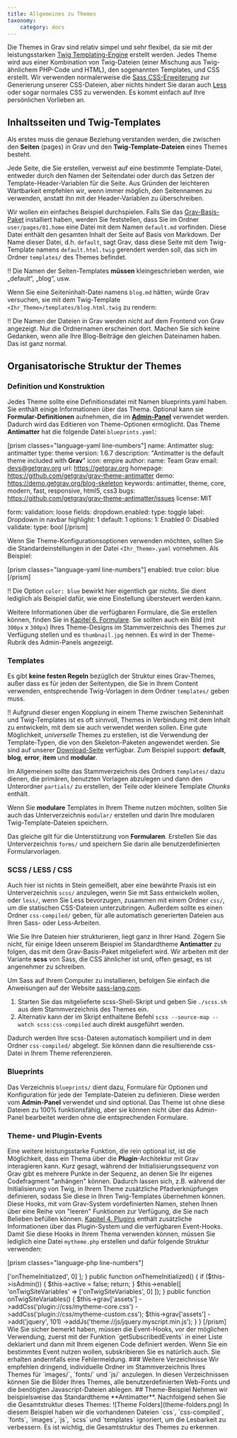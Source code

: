 ```yaml
---
title: Allgemeines zu Themes
taxonomy:
    category: docs
---
```


Die Themes in Grav sind relativ simpel und sehr flexibel, da sie mit der leistungsstarken [Twig Templating-Engine](https://twig.sensiolabs.org/) erstellt werden. Jedes Theme wird aus einer Kombination von Twig-Dateien (einer Mischung aus Twig-ähnlichem PHP-Code und HTML), den sogenannten Templates, und CSS erstellt. Wir verwenden normalerweise die [Sass CSS-Erweiterung](http://sass-lang.com) zur Generierung unserer CSS-Dateien, aber nichts hindert Sie daran auch [Less](http://lesscss.org/) oder sogar normales CSS zu verwenden. Es kommt einfach auf Ihre persönlichen Vorlieben an.

## Inhaltsseiten und Twig-Templates

Als erstes muss die genaue Beziehung verstanden werden, die zwischen den **Seiten**  (pages) in Grav und den **Twig-Template-Dateien** eines Themes besteht.

Jede Seite, die Sie erstellen, verweist auf eine bestimmte Template-Datei, entweder durch den Namen der Seitendatei oder durch das Setzen der Template-Header-Variablen für die Seite. Aus Gründen der leichteren Wartbarkeit empfehlen wir, wenn immer möglich, den Seitennamen zu verwenden, anstatt ihn mit der Header-Variablen zu überschreiben.

Wir wollen ein einfaches Beispiel durchspielen. Falls Sie das [Grav-Basis-Paket](../../basics/installation) installiert haben, werden Sie feststellen, dass Sie im Ordner `user/pages/01.home` eine Datei mit dem Namen `default.md` vorfinden. Diese Datei enthält den gesamten Inhalt der Seite auf Basis von Markdown. Der Name dieser Datei, d.h. `default`, sagt Grav, dass diese Seite mit dem Twig-Template namens `default.html.twig` gerendert werden soll, das sich im Ordner `templates/` des Themes befindet.

!! Die Namen der Seiten-Templates **müssen** kleingeschrieben werden, wie „default“, „blog“, usw.

Wenn Sie eine Seiteninhalt-Datei namens `blog.md` hätten, würde Grav versuchen, sie mit dem Twig-Template `<Ihr_Theme>/templates/blog.html.twig` zu rendern:

!! Die Namen der Dateien in Grav werden nicht auf dem Frontend von Grav angezeigt. Nur die Ordnernamen erscheinen dort. Machen Sie sich keine Gedanken, wenn alle Ihre Blog-Beiträge den gleichen Dateinamen haben. Das ist ganz normal.

## Organisatorische Struktur der Themes

### Definition und Konstruktion

Jedes Theme sollte eine Definitionsdatei mit Namen blueprints.yaml haben. Sie enthält einige Informationen über das Thema. Optional kann sie **Formular-Definitionen** aufnehmen, die im [**Admin-Panel**](../../admin-panel/introduction) verwendet werden. Dadurch wird das Editieren von Theme-Optionen ermöglicht. Das Theme **Antimatter** hat die folgende Datei `blueprints.yaml`:

[prism classes="language-yaml line-numbers"]
name: Antimatter
slug: antimatter
type: theme
version: 1.6.7
description: "Antimatter is the default theme included with **Grav**"
icon: empire
author:
  name: Team Grav
  email: devs@getgrav.org
  url: https://getgrav.org
homepage: https://github.com/getgrav/grav-theme-antimatter
demo: https://demo.getgrav.org/blog-skeleton
keywords: antimatter, theme, core, modern, fast, responsive, html5, css3
bugs: https://github.com/getgrav/grav-theme-antimatter/issues
license: MIT

form:
  validation: loose
  fields:
    dropdown.enabled:
        type: toggle
        label: Dropdown in navbar
        highlight: 1
        default: 1
        options:
          1: Enabled
          0: Disabled
        validate:
          type: bool
[/prism]

Wenn Sie Theme-Konfigurationsoptionen verwenden möchten, sollten Sie die Standardeinstellungen in der Datei `<Ihr_Theme>.yaml` vornehmen. Als Beispiel:

[prism classes="language-yaml line-numbers"]
enabled: true
color: blue
[/prism]

!! Die Option `color: blue` bewirkt hier eigentlich gar nichts. Sie dient lediglich als Beispiel dafür, wie eine Einstellung übersteuert werden kann.

Weitere Informationen über die verfügbaren Formulare, die Sie erstellen können, finden Sie in [Kapitel 6. Formulare](../../forms). Sie sollten auch ein Bild (mit `300px` x `300px`) Ihres Theme-Designs im Stammverzeichnis des Themes zur Verfügung stellen und es `thumbnail.jpg` nennen. Es wird in der Theme-Rubrik des Admin-Panels angezeigt.

### Templates

Es gibt **keine festen Regeln** bezüglich der Struktur eines Grav-Themes, außer dass es für jeden der Seitentypen, die Sie in Ihrem Content verwenden, entsprechende Twig-Vorlagen in dem Ordner `templates/` geben muss.

!! Aufgrund dieser engen Kopplung in einem Theme zwischen Seiteninhalt und Twig-Templates ist es oft sinnvoll, Themes in Verbindung mit dem Inhalt zu entwickeln, mit dem sie auch verwendet werden sollen. Eine gute Möglichkeit, _universelle_ Themes zu erstellen, ist die Verwendung der Template-Typen, die von den Skeleton-Paketen angewendet werden. Sie sind auf unserer [Download-Seite](https://getgrav.org/downloads) verfügbar. Zum Beispiel support: **default**, **blog**, **error**, **item** und **modular**.

Im Allgemeinen sollte das Stammverzeichnis des Ordners `templates/` dazu dienen, die primären, benutzten Vorlagen abzulegen und dann den Unterordner `partials/` zu erstellen, der Teile oder kleinere Template _Chunks_ enthält.

Wenn Sie **modulare** Templates in Ihrem Theme nutzen möchten, sollten Sie auch das Unterverzeichnis `modular/` erstellen und darin Ihre modularen Twig-Template-Dateien speichern.

Das gleiche gilt für die Unterstützung von **Formularen**. Erstellen Sie das Unterverzeichnis `forms/` und speichern Sie darin alle benutzerdefinierten Formularvorlagen.

### SCSS / LESS / CSS

Auch hier ist nichts in Stein gemeißelt, aber eine bewährte Praxis ist ein Unterverzeichnis `scss/` anzulegen, wenn Sie mit Sass entwickeln wollen, oder `less/`, wenn Sie Less bevorzugen, zusammen mit einem Ordner `css/`, um die statischen CSS-Dateien unterzubringen. Außerdem sollte es einen Ordner `css-compiled/` geben, für alle automatisch generierten Dateien aus Ihren Sass- oder Less-Arbeiten.

Wie Sie Ihre Dateien hier strukturieren, liegt ganz in Ihrer Hand. Zögern Sie nicht, für einige Ideen unserem Beispiel im Standardtheme **Antimatter** zu folgen, das mit dem Grav-Basis-Paket mitgeliefert wird. Wir arbeiten mit der Variante **scss** von Sass, die CSS ähnlicher ist und, offen gesagt, es ist angenehmer zu schreiben.

Um Sass auf Ihrem Computer zu installieren, befolgen Sie einfach die Anweisungen auf der Website [sass-lang.com](http://sass-lang.com/install).

1. Starten Sie das mitgelieferte scss-Shell-Skript und geben Sie `./scss.sh` aus dem Stammverzeichnis des Themes ein.
2. Alternativ kann der im Skript enthaltene Befehl `scss --source-map --watch scss:css-compiled` auch direkt ausgeführt werden.

Dadurch werden Ihre scss-Dateien automatisch kompiliert und in dem Ordner `css-compiled/` abgelegt. Sie können dann die resultierende css-Datei in Ihrem Theme referenzieren.

### Blueprints

Das Verzeichnis `blueprints/` dient dazu, Formulare für Optionen und Konfiguration für jede der Template-Dateien zu definieren. Diese werden vom **Admin-Panel** verwendet und sind optional. Das Theme ist ohne diese Dateien zu 100% funktionsfähig, aber sie können nicht über das Admin-Panel bearbeitet werden ohne die entsprechenden Formulare.

### Theme- und Plugin-Events

Eine weitere leistungsstarke Funktion, die rein optional ist, ist die Möglichkeit, dass ein Thema über die **Plugin**-Architektur mit Grav interagieren kann. Kurz gesagt, während der Initialisierungssequenz von Grav gibt es mehrere Punkte in der Sequenz, an denen Sie Ihr eigenes Codefragment "anhängen" können. Dadurch lassen sich, z.B. während der Initialisierung von Twig, in Ihrem Theme zusätzliche Pfadverknüpfungen definieren, sodass Sie diese in Ihren Twig-Templates übernehmen können. Diese Hooks, mit vom Grav-System vordefinierten Namen, stehen Ihnen über eine Reihe von "leeren" Funktionen zur Verfügung, die Sie nach Belieben befüllen können. [Kapitel 4. Plugins](../../plugins) enthält zusätzliche Informationen über das Plugin-System und die verfügbaren Event-Hooks. Damit Sie diese Hooks in Ihrem Thema verwenden können, müssen Sie lediglich eine Datei `mytheme.php` erstellen und dafür folgende Struktur verwenden:

[prism classes="language-php line-numbers"]
<?php
namespace Grav\Theme;

use Grav\Common\Theme;

class MyTheme extends Theme
{

    public static function getSubscribedEvents()
    {
        return [
            'onThemeInitialized' => ['onThemeInitialized', 0]
        ];
    }

    public function onThemeInitialized()
    {
        if ($this->isAdmin()) {
            $this->active = false;
            return;
        }

        $this->enable([
            'onTwigSiteVariables' => ['onTwigSiteVariables', 0]
        ]);
    }

    public function onTwigSiteVariables()
    {
        $this->grav['assets']
            ->addCss('plugin://css/mytheme-core.css')
            ->addCss('plugin://css/mytheme-custom.css');

        $this->grav['assets']
            ->add('jquery', 101)
            ->addJs('theme://js/jquery.myscript.min.js');
    }
}
[/prism]

Wie Sie sicher bemerkt haben, müssen die Event-Hooks, vor der möglichen Verwendung, zuerst mit der Funktion `getSubscribedEvents` in einer Liste deklariert und dann mit Ihrem eigenen Code definiert werden. Wenn Sie ein bestimmtes Event nutzen wollen, subskribieren Sie es natürlich auch. Sie erhalten andernfalls eine Fehlermeldung.

### Weitere Verzeichnisse

Wir empfehlen dringend, individuelle Ordner im Stammverzeichnis Ihres Themes für `images/`, `fonts/` und `js/` anzulegen. In diesen Verzeichnissen können Sie die Bilder Ihres Themes, alle benutzerdefinierten Web-Fonts und die benötigten Javascript-Dateien ablegen.

## Theme-Beispiel

Nehmen wir beispielsweise das Standardtheme **Antimatter**. Nachfolgend sehen Sie die Gesamtstruktur dieses Themes:

![Theme Folders](theme-folders.png)

In diesem Beispiel haben wir die vorhandenen Dateien `css`, `css-compiled`, `fonts`, `images`, `js`, `scss` und `templates` ignoriert, um die Lesbarkeit zu verbessern. Es ist wichtig, die Gesamtstruktur des Themes zu erkennen.
